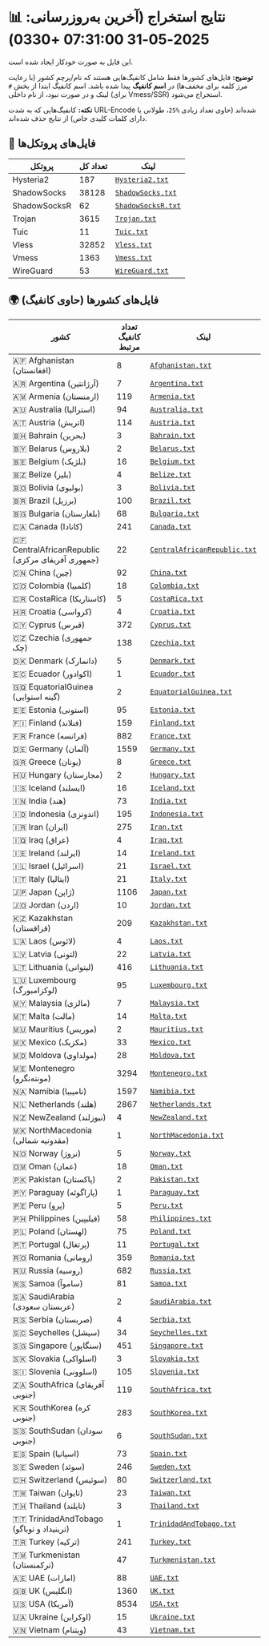 # 📊 نتایج استخراج (آخرین به‌روزرسانی: 2025-05-31 07:31:00 +0330)

این فایل به صورت خودکار ایجاد شده است.

**توضیح:** فایل‌های کشورها فقط شامل کانفیگ‌هایی هستند که نام/پرچم کشور (با رعایت مرز کلمه برای مخفف‌ها) در **اسم کانفیگ** پیدا شده باشد. اسم کانفیگ ابتدا از بخش `#` لینک و در صورت نبود، از نام داخلی (برای Vmess/SSR) استخراج می‌شود.

**نکته:** کانفیگ‌هایی که به شدت URL-Encode شده‌اند (حاوی تعداد زیادی `%25`، طولانی یا دارای کلمات کلیدی خاص) از نتایج حذف شده‌اند.

## 📁 فایل‌های پروتکل‌ها

| پروتکل | تعداد کل | لینک |
|---|---|---|
| Hysteria2 | 187 | [`Hysteria2.txt`](https://raw.githubusercontent.com/10ium/ScrapeAndCategorize/refs/heads/main/output_configs/Hysteria2.txt) |
| ShadowSocks | 38128 | [`ShadowSocks.txt`](https://raw.githubusercontent.com/10ium/ScrapeAndCategorize/refs/heads/main/output_configs/ShadowSocks.txt) |
| ShadowSocksR | 62 | [`ShadowSocksR.txt`](https://raw.githubusercontent.com/10ium/ScrapeAndCategorize/refs/heads/main/output_configs/ShadowSocksR.txt) |
| Trojan | 3615 | [`Trojan.txt`](https://raw.githubusercontent.com/10ium/ScrapeAndCategorize/refs/heads/main/output_configs/Trojan.txt) |
| Tuic | 11 | [`Tuic.txt`](https://raw.githubusercontent.com/10ium/ScrapeAndCategorize/refs/heads/main/output_configs/Tuic.txt) |
| Vless | 32852 | [`Vless.txt`](https://raw.githubusercontent.com/10ium/ScrapeAndCategorize/refs/heads/main/output_configs/Vless.txt) |
| Vmess | 1363 | [`Vmess.txt`](https://raw.githubusercontent.com/10ium/ScrapeAndCategorize/refs/heads/main/output_configs/Vmess.txt) |
| WireGuard | 53 | [`WireGuard.txt`](https://raw.githubusercontent.com/10ium/ScrapeAndCategorize/refs/heads/main/output_configs/WireGuard.txt) |

## 🌍 فایل‌های کشورها (حاوی کانفیگ)

| کشور | تعداد کانفیگ مرتبط | لینک |
|---|---|---|
| 🇦🇫 Afghanistan (افغانستان) | 8 | [`Afghanistan.txt`](https://raw.githubusercontent.com/10ium/ScrapeAndCategorize/refs/heads/main/output_configs/Afghanistan.txt) |
| 🇦🇷 Argentina (آرژانتین) | 7 | [`Argentina.txt`](https://raw.githubusercontent.com/10ium/ScrapeAndCategorize/refs/heads/main/output_configs/Argentina.txt) |
| 🇦🇲 Armenia (ارمنستان) | 119 | [`Armenia.txt`](https://raw.githubusercontent.com/10ium/ScrapeAndCategorize/refs/heads/main/output_configs/Armenia.txt) |
| 🇦🇺 Australia (استرالیا) | 94 | [`Australia.txt`](https://raw.githubusercontent.com/10ium/ScrapeAndCategorize/refs/heads/main/output_configs/Australia.txt) |
| 🇦🇹 Austria (اتریش) | 114 | [`Austria.txt`](https://raw.githubusercontent.com/10ium/ScrapeAndCategorize/refs/heads/main/output_configs/Austria.txt) |
| 🇧🇭 Bahrain (بحرین) | 3 | [`Bahrain.txt`](https://raw.githubusercontent.com/10ium/ScrapeAndCategorize/refs/heads/main/output_configs/Bahrain.txt) |
| 🇧🇾 Belarus (بلاروس) | 2 | [`Belarus.txt`](https://raw.githubusercontent.com/10ium/ScrapeAndCategorize/refs/heads/main/output_configs/Belarus.txt) |
| 🇧🇪 Belgium (بلژیک) | 16 | [`Belgium.txt`](https://raw.githubusercontent.com/10ium/ScrapeAndCategorize/refs/heads/main/output_configs/Belgium.txt) |
| 🇧🇿 Belize (بلیز) | 4 | [`Belize.txt`](https://raw.githubusercontent.com/10ium/ScrapeAndCategorize/refs/heads/main/output_configs/Belize.txt) |
| 🇧🇴 Bolivia (بولیوی) | 3 | [`Bolivia.txt`](https://raw.githubusercontent.com/10ium/ScrapeAndCategorize/refs/heads/main/output_configs/Bolivia.txt) |
| 🇧🇷 Brazil (برزیل) | 100 | [`Brazil.txt`](https://raw.githubusercontent.com/10ium/ScrapeAndCategorize/refs/heads/main/output_configs/Brazil.txt) |
| 🇧🇬 Bulgaria (بلغارستان) | 68 | [`Bulgaria.txt`](https://raw.githubusercontent.com/10ium/ScrapeAndCategorize/refs/heads/main/output_configs/Bulgaria.txt) |
| 🇨🇦 Canada (کانادا) | 241 | [`Canada.txt`](https://raw.githubusercontent.com/10ium/ScrapeAndCategorize/refs/heads/main/output_configs/Canada.txt) |
| 🇨🇫 CentralAfricanRepublic (جمهوری آفریقای مرکزی) | 22 | [`CentralAfricanRepublic.txt`](https://raw.githubusercontent.com/10ium/ScrapeAndCategorize/refs/heads/main/output_configs/CentralAfricanRepublic.txt) |
| 🇨🇳 China (چین) | 92 | [`China.txt`](https://raw.githubusercontent.com/10ium/ScrapeAndCategorize/refs/heads/main/output_configs/China.txt) |
| 🇨🇴 Colombia (کلمبیا) | 18 | [`Colombia.txt`](https://raw.githubusercontent.com/10ium/ScrapeAndCategorize/refs/heads/main/output_configs/Colombia.txt) |
| 🇨🇷 CostaRica (کاستاریکا) | 5 | [`CostaRica.txt`](https://raw.githubusercontent.com/10ium/ScrapeAndCategorize/refs/heads/main/output_configs/CostaRica.txt) |
| 🇭🇷 Croatia (کرواسی) | 4 | [`Croatia.txt`](https://raw.githubusercontent.com/10ium/ScrapeAndCategorize/refs/heads/main/output_configs/Croatia.txt) |
| 🇨🇾 Cyprus (قبرس) | 372 | [`Cyprus.txt`](https://raw.githubusercontent.com/10ium/ScrapeAndCategorize/refs/heads/main/output_configs/Cyprus.txt) |
| 🇨🇿 Czechia (جمهوری چک) | 138 | [`Czechia.txt`](https://raw.githubusercontent.com/10ium/ScrapeAndCategorize/refs/heads/main/output_configs/Czechia.txt) |
| 🇩🇰 Denmark (دانمارک) | 5 | [`Denmark.txt`](https://raw.githubusercontent.com/10ium/ScrapeAndCategorize/refs/heads/main/output_configs/Denmark.txt) |
| 🇪🇨 Ecuador (اکوادور) | 1 | [`Ecuador.txt`](https://raw.githubusercontent.com/10ium/ScrapeAndCategorize/refs/heads/main/output_configs/Ecuador.txt) |
| 🇬🇶 EquatorialGuinea (گینه استوایی) | 2 | [`EquatorialGuinea.txt`](https://raw.githubusercontent.com/10ium/ScrapeAndCategorize/refs/heads/main/output_configs/EquatorialGuinea.txt) |
| 🇪🇪 Estonia (استونی) | 95 | [`Estonia.txt`](https://raw.githubusercontent.com/10ium/ScrapeAndCategorize/refs/heads/main/output_configs/Estonia.txt) |
| 🇫🇮 Finland (فنلاند) | 159 | [`Finland.txt`](https://raw.githubusercontent.com/10ium/ScrapeAndCategorize/refs/heads/main/output_configs/Finland.txt) |
| 🇫🇷 France (فرانسه) | 882 | [`France.txt`](https://raw.githubusercontent.com/10ium/ScrapeAndCategorize/refs/heads/main/output_configs/France.txt) |
| 🇩🇪 Germany (آلمان) | 1559 | [`Germany.txt`](https://raw.githubusercontent.com/10ium/ScrapeAndCategorize/refs/heads/main/output_configs/Germany.txt) |
| 🇬🇷 Greece (یونان) | 8 | [`Greece.txt`](https://raw.githubusercontent.com/10ium/ScrapeAndCategorize/refs/heads/main/output_configs/Greece.txt) |
| 🇭🇺 Hungary (مجارستان) | 2 | [`Hungary.txt`](https://raw.githubusercontent.com/10ium/ScrapeAndCategorize/refs/heads/main/output_configs/Hungary.txt) |
| 🇮🇸 Iceland (ایسلند) | 16 | [`Iceland.txt`](https://raw.githubusercontent.com/10ium/ScrapeAndCategorize/refs/heads/main/output_configs/Iceland.txt) |
| 🇮🇳 India (هند) | 73 | [`India.txt`](https://raw.githubusercontent.com/10ium/ScrapeAndCategorize/refs/heads/main/output_configs/India.txt) |
| 🇮🇩 Indonesia (اندونزی) | 195 | [`Indonesia.txt`](https://raw.githubusercontent.com/10ium/ScrapeAndCategorize/refs/heads/main/output_configs/Indonesia.txt) |
| 🇮🇷 Iran (ایران) | 275 | [`Iran.txt`](https://raw.githubusercontent.com/10ium/ScrapeAndCategorize/refs/heads/main/output_configs/Iran.txt) |
| 🇮🇶 Iraq (عراق) | 4 | [`Iraq.txt`](https://raw.githubusercontent.com/10ium/ScrapeAndCategorize/refs/heads/main/output_configs/Iraq.txt) |
| 🇮🇪 Ireland (ایرلند) | 14 | [`Ireland.txt`](https://raw.githubusercontent.com/10ium/ScrapeAndCategorize/refs/heads/main/output_configs/Ireland.txt) |
| 🇮🇱 Israel (اسرائیل) | 21 | [`Israel.txt`](https://raw.githubusercontent.com/10ium/ScrapeAndCategorize/refs/heads/main/output_configs/Israel.txt) |
| 🇮🇹 Italy (ایتالیا) | 21 | [`Italy.txt`](https://raw.githubusercontent.com/10ium/ScrapeAndCategorize/refs/heads/main/output_configs/Italy.txt) |
| 🇯🇵 Japan (ژاپن) | 1106 | [`Japan.txt`](https://raw.githubusercontent.com/10ium/ScrapeAndCategorize/refs/heads/main/output_configs/Japan.txt) |
| 🇯🇴 Jordan (اردن) | 10 | [`Jordan.txt`](https://raw.githubusercontent.com/10ium/ScrapeAndCategorize/refs/heads/main/output_configs/Jordan.txt) |
| 🇰🇿 Kazakhstan (قزاقستان) | 209 | [`Kazakhstan.txt`](https://raw.githubusercontent.com/10ium/ScrapeAndCategorize/refs/heads/main/output_configs/Kazakhstan.txt) |
| 🇱🇦 Laos (لائوس) | 4 | [`Laos.txt`](https://raw.githubusercontent.com/10ium/ScrapeAndCategorize/refs/heads/main/output_configs/Laos.txt) |
| 🇱🇻 Latvia (لتونی) | 22 | [`Latvia.txt`](https://raw.githubusercontent.com/10ium/ScrapeAndCategorize/refs/heads/main/output_configs/Latvia.txt) |
| 🇱🇹 Lithuania (لیتوانی) | 416 | [`Lithuania.txt`](https://raw.githubusercontent.com/10ium/ScrapeAndCategorize/refs/heads/main/output_configs/Lithuania.txt) |
| 🇱🇺 Luxembourg (لوکزامبورگ) | 95 | [`Luxembourg.txt`](https://raw.githubusercontent.com/10ium/ScrapeAndCategorize/refs/heads/main/output_configs/Luxembourg.txt) |
| 🇲🇾 Malaysia (مالزی) | 7 | [`Malaysia.txt`](https://raw.githubusercontent.com/10ium/ScrapeAndCategorize/refs/heads/main/output_configs/Malaysia.txt) |
| 🇲🇹 Malta (مالت) | 14 | [`Malta.txt`](https://raw.githubusercontent.com/10ium/ScrapeAndCategorize/refs/heads/main/output_configs/Malta.txt) |
| 🇲🇺 Mauritius (موریس) | 2 | [`Mauritius.txt`](https://raw.githubusercontent.com/10ium/ScrapeAndCategorize/refs/heads/main/output_configs/Mauritius.txt) |
| 🇲🇽 Mexico (مکزیک) | 33 | [`Mexico.txt`](https://raw.githubusercontent.com/10ium/ScrapeAndCategorize/refs/heads/main/output_configs/Mexico.txt) |
| 🇲🇩 Moldova (مولداوی) | 28 | [`Moldova.txt`](https://raw.githubusercontent.com/10ium/ScrapeAndCategorize/refs/heads/main/output_configs/Moldova.txt) |
| 🇲🇪 Montenegro (مونته‌نگرو) | 3294 | [`Montenegro.txt`](https://raw.githubusercontent.com/10ium/ScrapeAndCategorize/refs/heads/main/output_configs/Montenegro.txt) |
| 🇳🇦 Namibia (نامیبیا) | 1597 | [`Namibia.txt`](https://raw.githubusercontent.com/10ium/ScrapeAndCategorize/refs/heads/main/output_configs/Namibia.txt) |
| 🇳🇱 Netherlands (هلند) | 2867 | [`Netherlands.txt`](https://raw.githubusercontent.com/10ium/ScrapeAndCategorize/refs/heads/main/output_configs/Netherlands.txt) |
| 🇳🇿 NewZealand (نیوزلند) | 4 | [`NewZealand.txt`](https://raw.githubusercontent.com/10ium/ScrapeAndCategorize/refs/heads/main/output_configs/NewZealand.txt) |
| 🇲🇰 NorthMacedonia (مقدونیه شمالی) | 1 | [`NorthMacedonia.txt`](https://raw.githubusercontent.com/10ium/ScrapeAndCategorize/refs/heads/main/output_configs/NorthMacedonia.txt) |
| 🇳🇴 Norway (نروژ) | 5 | [`Norway.txt`](https://raw.githubusercontent.com/10ium/ScrapeAndCategorize/refs/heads/main/output_configs/Norway.txt) |
| 🇴🇲 Oman (عمان) | 18 | [`Oman.txt`](https://raw.githubusercontent.com/10ium/ScrapeAndCategorize/refs/heads/main/output_configs/Oman.txt) |
| 🇵🇰 Pakistan (پاکستان) | 2 | [`Pakistan.txt`](https://raw.githubusercontent.com/10ium/ScrapeAndCategorize/refs/heads/main/output_configs/Pakistan.txt) |
| 🇵🇾 Paraguay (پاراگوئه) | 1 | [`Paraguay.txt`](https://raw.githubusercontent.com/10ium/ScrapeAndCategorize/refs/heads/main/output_configs/Paraguay.txt) |
| 🇵🇪 Peru (پرو) | 5 | [`Peru.txt`](https://raw.githubusercontent.com/10ium/ScrapeAndCategorize/refs/heads/main/output_configs/Peru.txt) |
| 🇵🇭 Philippines (فیلیپین) | 58 | [`Philippines.txt`](https://raw.githubusercontent.com/10ium/ScrapeAndCategorize/refs/heads/main/output_configs/Philippines.txt) |
| 🇵🇱 Poland (لهستان) | 75 | [`Poland.txt`](https://raw.githubusercontent.com/10ium/ScrapeAndCategorize/refs/heads/main/output_configs/Poland.txt) |
| 🇵🇹 Portugal (پرتغال) | 11 | [`Portugal.txt`](https://raw.githubusercontent.com/10ium/ScrapeAndCategorize/refs/heads/main/output_configs/Portugal.txt) |
| 🇷🇴 Romania (رومانی) | 359 | [`Romania.txt`](https://raw.githubusercontent.com/10ium/ScrapeAndCategorize/refs/heads/main/output_configs/Romania.txt) |
| 🇷🇺 Russia (روسیه) | 682 | [`Russia.txt`](https://raw.githubusercontent.com/10ium/ScrapeAndCategorize/refs/heads/main/output_configs/Russia.txt) |
| 🇼🇸 Samoa (ساموآ) | 81 | [`Samoa.txt`](https://raw.githubusercontent.com/10ium/ScrapeAndCategorize/refs/heads/main/output_configs/Samoa.txt) |
| 🇸🇦 SaudiArabia (عربستان سعودی) | 2 | [`SaudiArabia.txt`](https://raw.githubusercontent.com/10ium/ScrapeAndCategorize/refs/heads/main/output_configs/SaudiArabia.txt) |
| 🇷🇸 Serbia (صربستان) | 4 | [`Serbia.txt`](https://raw.githubusercontent.com/10ium/ScrapeAndCategorize/refs/heads/main/output_configs/Serbia.txt) |
| 🇸🇨 Seychelles (سیشل) | 34 | [`Seychelles.txt`](https://raw.githubusercontent.com/10ium/ScrapeAndCategorize/refs/heads/main/output_configs/Seychelles.txt) |
| 🇸🇬 Singapore (سنگاپور) | 451 | [`Singapore.txt`](https://raw.githubusercontent.com/10ium/ScrapeAndCategorize/refs/heads/main/output_configs/Singapore.txt) |
| 🇸🇰 Slovakia (اسلواکی) | 3 | [`Slovakia.txt`](https://raw.githubusercontent.com/10ium/ScrapeAndCategorize/refs/heads/main/output_configs/Slovakia.txt) |
| 🇸🇮 Slovenia (اسلوونی) | 105 | [`Slovenia.txt`](https://raw.githubusercontent.com/10ium/ScrapeAndCategorize/refs/heads/main/output_configs/Slovenia.txt) |
| 🇿🇦 SouthAfrica (آفریقای جنوبی) | 119 | [`SouthAfrica.txt`](https://raw.githubusercontent.com/10ium/ScrapeAndCategorize/refs/heads/main/output_configs/SouthAfrica.txt) |
| 🇰🇷 SouthKorea (کره جنوبی) | 283 | [`SouthKorea.txt`](https://raw.githubusercontent.com/10ium/ScrapeAndCategorize/refs/heads/main/output_configs/SouthKorea.txt) |
| 🇸🇸 SouthSudan (سودان جنوبی) | 6 | [`SouthSudan.txt`](https://raw.githubusercontent.com/10ium/ScrapeAndCategorize/refs/heads/main/output_configs/SouthSudan.txt) |
| 🇪🇸 Spain (اسپانیا) | 73 | [`Spain.txt`](https://raw.githubusercontent.com/10ium/ScrapeAndCategorize/refs/heads/main/output_configs/Spain.txt) |
| 🇸🇪 Sweden (سوئد) | 246 | [`Sweden.txt`](https://raw.githubusercontent.com/10ium/ScrapeAndCategorize/refs/heads/main/output_configs/Sweden.txt) |
| 🇨🇭 Switzerland (سوئیس) | 80 | [`Switzerland.txt`](https://raw.githubusercontent.com/10ium/ScrapeAndCategorize/refs/heads/main/output_configs/Switzerland.txt) |
| 🇹🇼 Taiwan (تایوان) | 23 | [`Taiwan.txt`](https://raw.githubusercontent.com/10ium/ScrapeAndCategorize/refs/heads/main/output_configs/Taiwan.txt) |
| 🇹🇭 Thailand (تایلند) | 3 | [`Thailand.txt`](https://raw.githubusercontent.com/10ium/ScrapeAndCategorize/refs/heads/main/output_configs/Thailand.txt) |
| 🇹🇹 TrinidadAndTobago (ترینیداد و توباگو) | 1 | [`TrinidadAndTobago.txt`](https://raw.githubusercontent.com/10ium/ScrapeAndCategorize/refs/heads/main/output_configs/TrinidadAndTobago.txt) |
| 🇹🇷 Turkey (ترکیه) | 241 | [`Turkey.txt`](https://raw.githubusercontent.com/10ium/ScrapeAndCategorize/refs/heads/main/output_configs/Turkey.txt) |
| 🇹🇲 Turkmenistan (ترکمنستان) | 47 | [`Turkmenistan.txt`](https://raw.githubusercontent.com/10ium/ScrapeAndCategorize/refs/heads/main/output_configs/Turkmenistan.txt) |
| 🇦🇪 UAE (امارات) | 88 | [`UAE.txt`](https://raw.githubusercontent.com/10ium/ScrapeAndCategorize/refs/heads/main/output_configs/UAE.txt) |
| 🇬🇧 UK (انگلیس) | 1360 | [`UK.txt`](https://raw.githubusercontent.com/10ium/ScrapeAndCategorize/refs/heads/main/output_configs/UK.txt) |
| 🇺🇸 USA (آمریکا) | 8534 | [`USA.txt`](https://raw.githubusercontent.com/10ium/ScrapeAndCategorize/refs/heads/main/output_configs/USA.txt) |
| 🇺🇦 Ukraine (اوکراین) | 15 | [`Ukraine.txt`](https://raw.githubusercontent.com/10ium/ScrapeAndCategorize/refs/heads/main/output_configs/Ukraine.txt) |
| 🇻🇳 Vietnam (ویتنام) | 43 | [`Vietnam.txt`](https://raw.githubusercontent.com/10ium/ScrapeAndCategorize/refs/heads/main/output_configs/Vietnam.txt) |

